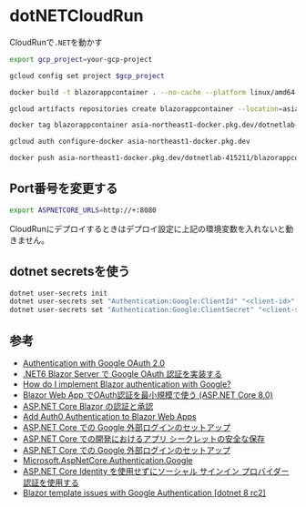 # dotNETCloudRun

CloudRunで`.NET`を動かす

```bash
export gcp_project=your-gcp-project
```

```bash
gcloud config set project $gcp_project
```

```bash
docker build -t blazorappcontainer . --no-cache --platform linux/amd64
```

```bash
gcloud artifacts repositories create blazorappcontainer --location=asia-northeast1 --repository-format=docker
```

```bash
docker tag blazorappcontainer asia-northeast1-docker.pkg.dev/dotnetlab-415211/blazorappcontainer/blazorappcontainer:latest
```

```bash
gcloud auth configure-docker asia-northeast1-docker.pkg.dev
```

```bash
docker push asia-northeast1-docker.pkg.dev/dotnetlab-415211/blazorappcontainer/blazorappcontainer:latest
```

## Port番号を変更する

```bash
export ASPNETCORE_URLS=http://+:8080
```

CloudRunにデプロイするときはデプロイ設定に上記の環境変数を入れないと動きません。

## dotnet secretsを使う

```bash
dotnet user-secrets init
dotnet user-secrets set "Authentication:Google:ClientId" "<client-id>"
dotnet user-secrets set "Authentication:Google:ClientSecret" "<client-secret>"
```

## 参考

- [Authentication with Google OAuth 2.0](https://blazorschool.com/tutorial/blazor-wasm/dotnet7/authentication-with-google-oauth-2-931158)
- [.NET6 Blazor Server で Google OAuth 認証を実装する](https://qiita.com/beginnnnner/items/ba54f2bc72a2584e4ae9)
- [How do I implement Blazor authentication with Google?](https://www.syncfusion.com/faq/blazor/general/how-do-i-implement-blazor-authentication-with-google)
- [Blazor Web App でOAuth認証を最小規模で使う (ASP.NET Core 8.0)](https://zenn.dev/tetr4lab/articles/1946ec08aec508)
- [ASP.NET Core Blazor の認証と承認](https://learn.microsoft.com/ja-jp/aspnet/core/blazor/security/?view=aspnetcore-8.0)
- [Add Auth0 Authentication to Blazor Web Apps](https://auth0.com/blog/auth0-authentication-blazor-web-apps/)
- [ASP.NET Core での Google 外部ログインのセットアップ](https://learn.microsoft.com/ja-jp/aspnet/core/security/authentication/social/google-logins?view=aspnetcore-8.0)
- [ASP.NET Core での開発におけるアプリ シークレットの安全な保存](https://learn.microsoft.com/ja-jp/aspnet/core/security/app-secrets?view=aspnetcore-8.0&tabs=windows#enable-secret-storage)
- [ASP.NET Core での Google 外部ログインのセットアップ](https://learn.microsoft.com/ja-jp/aspnet/core/security/authentication/social/google-logins?view=aspnetcore-8.0)
- [Microsoft.AspNetCore.Authentication.Google](https://www.nuget.org/packages/Microsoft.AspNetCore.Authentication.Google#versions-body-tab)
- [ASP.NET Core Identity を使用せずにソーシャル サインイン プロバイダー認証を使用する](https://learn.microsoft.com/ja-jp/aspnet/core/security/authentication/social/social-without-identity?view=aspnetcore-8.0&viewFallbackFrom=aspnetcore-3.0)
- [Blazor template issues with Google Authentication [dotnet 8 rc2]](https://github.com/dotnet/aspnetcore/issues/51402)
